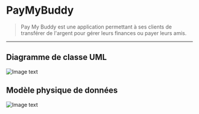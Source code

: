 # PayMyBuddy
>Pay My Buddy est une application permettant à ses clients de transférer de l'argent pour gérer leurs finances ou payer leurs amis.
***
## Diagramme de classe UML
![Image text](https://github.com/gwnll/PayMyBuddy/blob/main/P6_01_diagrammeUML.png?raw=true)

## Modèle physique de données
![Image text](https://github.com/gwnll/PayMyBuddy/blob/main/P6_02_modele_physique_donnees.png?raw=true)
